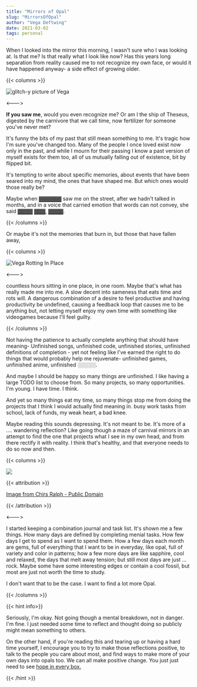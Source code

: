 ```yaml
---
title: "Mirrors of Opal"
slug: "MirrorsOfOpal"
author: "Vega Deftwing"
date: 2021-03-02
tags: personal
---
```


When I looked into the mirror this morning, I wasn't sure who I was looking at. Is that me? Is that really what I look like now? Has this years long separation from reality caused me to not recognize my own face, or would it have happened anyway- a side effect of growing older.

{{< columns >}}

<img src="/nonfree/blog/mirror2.gif" alt="glitch-y picture of Vega">

<--->

**If you saw me**, would you even recognize me? Or am I the ship of Theseus, digested by the carnivore that we call time, now fertilizer for someone you've never met?

It's funny the bits of my past that still mean something to me. It's tragic how I'm sure you've changed too. Many of the people I once loved exist now only in the past, and while I mourn for their passing I know a past version of myself exists for them too, all of us mutually falling out of existence, bit by flipped bit.

It's tempting to write about specific memories, about events that have been seared into my mind, the ones that have shaped me. But which ones would those really be?

Maybe when ▓▓▓▓▓▓ saw me on the street, after we hadn't talked in months, and in a voice that carried emotion that words can not convey, she said ▓▓▓▓ ▓▓▓, ▓▓▓▓.

{{< /columns >}}

Or maybe it's not the memories that burn in, but those that have fallen away, 

{{< columns >}}

<img src="/nonfree/blog/mirror3.gif" alt="Vega Rotting In Place">

<--->

countless hours sitting in one place, in one room. Maybe that's what has really made me into me. A slow decent into sameness that eats time and rots will. A dangerous combination of a desire to feel productive and having productivity be undefined, causing a feedback loop that causes me to be anything but, not letting myself enjoy my own time with something like videogames because I'll feel guilty.

{{< /columns >}}

Not having the patience to actually complete anything that should have meaning- Unfinished songs, unfinished code, unfinished stories, unfinished definitions of completion - yet not feeling like I've earned the right to do things that would probably help me rejuvenate- unfinished games, unfinished anime, unfinished ░░░░░. 

And maybe I should be happy so many things are unfinished. I like having a large TODO list to choose from. So many projects, so many opportunities. I'm young. I have time. I think.

And yet so many things eat my time, so many things stop me from doing the projects that I think I would actually find meaning in. busy work tasks from school, lack of funds, my weak heart, a bad knee.

Maybe reading this sounds depressing. It's not meant to be. It's more of a .... wandering reflection? Like going though a maze of carnival mirrors in an attempt to find the one that projects what I see in my own head, and from there rectify it with reality. I think that's healthy, and that everyone needs to do so now and then.

{{< columns >}}

![](https://upload.wikimedia.org/wikipedia/commons/a/ad/Nev_opal09.jpg)

{{< attribution >}}

[Image from Chirs Ralph - Public Domain](https://en.wikipedia.org/wiki/Opal#/media/File:Nev_opal09.jpg)

{{< /attribution >}}

<--->

I started keeping a combination journal and task list. It's shown me a few things. How many days are defined by completing menial tasks. How few days I get to spend as I want to spend them. How a few days each month are gems, full of everything that I want to be in everyday, like opal, full of variety and color in patterns; how a few more days are like sapphire, cool and relaxed, the days that melt away tension; but still most days are just ... rock. Maybe some have some interesting edges or contain a cool fossil, but most are just not worth the time to study.

I don't want that to be the case. I want to find a lot more Opal.

{{< /columns >}}

{{< hint info>}}

Seriously, I'm okay. Not going though a mental breakdown, not in danger. I'm fine. I just needed some time to reflect and thought doing so publicly might mean something to others.

On the other hand, if you're reading this and tearing up or having a hard time yourself, I encourage you to try to make those reflections positive, to talk to the people you care about most, and find ways to make more of your own days into opals too. We can all make positive change. You just just need to see [hope in every box.](https://www.youtube.com/watch?v=K9KLZ8C9DrY)

{{< /hint >}}

